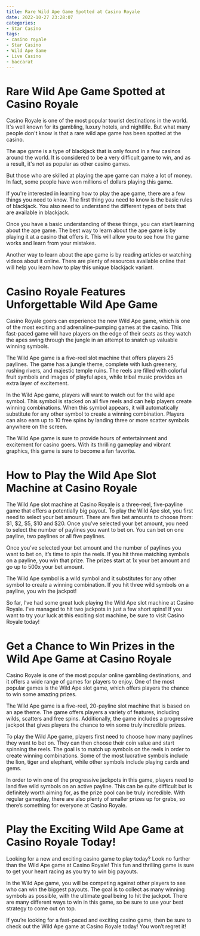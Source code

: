 ```yaml
---
title: Rare Wild Ape Game Spotted at Casino Royale
date: 2022-10-27 23:28:07
categories:
- Star Casino
tags:
- casino royale
- Star Casino
- Wild Ape Game
- Live Casino
- baccarat
---
```



#  Rare Wild Ape Game Spotted at Casino Royale

Casino Royale is one of the most popular tourist destinations in the world. It's well known for its gambling, luxury hotels, and nightlife. But what many people don't know is that a rare wild ape game has been spotted at the casino.

The ape game is a type of blackjack that is only found in a few casinos around the world. It is considered to be a very difficult game to win, and as a result, it's not as popular as other casino games.

But those who are skilled at playing the ape game can make a lot of money. In fact, some people have won millions of dollars playing this game.

If you're interested in learning how to play the ape game, there are a few things you need to know. The first thing you need to know is the basic rules of blackjack. You also need to understand the different types of bets that are available in blackjack.

Once you have a basic understanding of these things, you can start learning about the ape game. The best way to learn about the ape game is by playing it at a casino that offers it. This will allow you to see how the game works and learn from your mistakes.

Another way to learn about the ape game is by reading articles or watching videos about it online. There are plenty of resources available online that will help you learn how to play this unique blackjack variant.

#  Casino Royale Features Unforgettable Wild Ape Game

Casino Royale goers can experience the new Wild Ape game, which is one of the most exciting and adrenaline-pumping games at the casino. This fast-paced game will have players on the edge of their seats as they watch the apes swing through the jungle in an attempt to snatch up valuable winning symbols.

The Wild Ape game is a five-reel slot machine that offers players 25 paylines. The game has a jungle theme, complete with lush greenery, rushing rivers, and majestic temple ruins. The reels are filled with colorful fruit symbols and images of playful apes, while tribal music provides an extra layer of excitement.

In the Wild Ape game, players will want to watch out for the wild ape symbol. This symbol is stacked on all five reels and can help players create winning combinations. When this symbol appears, it will automatically substitute for any other symbol to create a winning combination. Players can also earn up to 10 free spins by landing three or more scatter symbols anywhere on the screen.

The Wild Ape game is sure to provide hours of entertainment and excitement for casino goers. With its thrilling gameplay and vibrant graphics, this game is sure to become a fan favorite.

#  How to Play the Wild Ape Slot Machine at Casino Royale

The Wild Ape slot machine at Casino Royale is a three-reel, five-payline game that offers a potentially big payout. To play the Wild Ape slot, you first need to select your bet amount. There are five bet amounts to choose from: $1, $2, $5, $10 and $20. Once you’ve selected your bet amount, you need to select the number of paylines you want to bet on. You can bet on one payline, two paylines or all five paylines.

Once you’ve selected your bet amount and the number of paylines you want to bet on, it’s time to spin the reels. If you hit three matching symbols on a payline, you win that prize. The prizes start at 1x your bet amount and go up to 500x your bet amount.

The Wild Ape symbol is a wild symbol and it substitutes for any other symbol to create a winning combination. If you hit three wild symbols on a payline, you win the jackpot!

So far, I’ve had some great luck playing the Wild Ape slot machine at Casino Royale. I’ve managed to hit two jackpots in just a few short spins! If you want to try your luck at this exciting slot machine, be sure to visit Casino Royale today!

#  Get a Chance to Win Prizes in the Wild Ape Game at Casino Royale

Casino Royale is one of the most popular online gambling destinations, and it offers a wide range of games for players to enjoy. One of the most popular games is the Wild Ape slot game, which offers players the chance to win some amazing prizes.

The Wild Ape game is a five-reel, 20-payline slot machine that is based on an ape theme. The game offers players a variety of features, including wilds, scatters and free spins. Additionally, the game includes a progressive jackpot that gives players the chance to win some truly incredible prizes.

To play the Wild Ape game, players first need to choose how many paylines they want to bet on. They can then choose their coin value and start spinning the reels. The goal is to match up symbols on the reels in order to create winning combinations. Some of the most lucrative symbols include the lion, tiger and elephant, while other symbols include playing cards and gems.

In order to win one of the progressive jackpots in this game, players need to land five wild symbols on an active payline. This can be quite difficult but is definitely worth aiming for, as the prize pool can be truly incredible. With regular gameplay, there are also plenty of smaller prizes up for grabs, so there’s something for everyone at Casino Royale.

#  Play the Exciting Wild Ape Game at Casino Royale Today!

Looking for a new and exciting casino game to play today? Look no further than the Wild Ape game at Casino Royale! This fun and thrilling game is sure to get your heart racing as you try to win big payouts.

In the Wild Ape game, you will be competing against other players to see who can win the biggest payouts. The goal is to collect as many winning symbols as possible, with the ultimate goal being to hit the jackpot. There are many different ways to win in this game, so be sure to use your best strategy to come out on top.

If you’re looking for a fast-paced and exciting casino game, then be sure to check out the Wild Ape game at Casino Royale today! You won’t regret it!